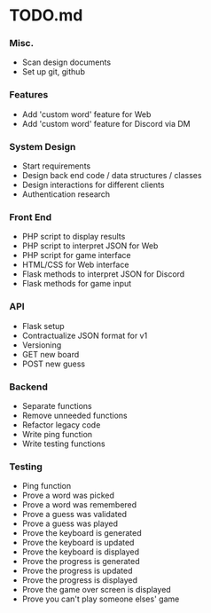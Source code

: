 # TODO.md

### Misc.

* Scan design documents
* Set up git, github

### Features

* Add 'custom word' feature for Web
* Add 'custom word' feature for Discord via DM

### System Design

* Start requirements
* Design back end code / data structures / classes
* Design interactions for different clients
* Authentication research

### Front End

* PHP script to display results
* PHP script to interpret JSON for Web
* PHP script for game interface
* HTML/CSS for Web interface
* Flask methods to interpret JSON for Discord
* Flask methods for game input

### API

* Flask setup
* Contractualize JSON format for v1
* Versioning
* GET new board
* POST new guess

### Backend

* Separate functions
* Remove unneeded functions
* Refactor legacy code
* Write ping function
* Write testing functions

### Testing

* Ping function
* Prove a word was picked
* Prove a word was remembered
* Prove a guess was validated
* Prove a guess was played
* Prove the keyboard is generated
* Prove the keyboard is updated
* Prove the keyboard is displayed
* Prove the progress is generated
* Prove the progress is updated
* Prove the progress is displayed
* Prove the game over screen is displayed
* Prove you can't play someone elses' game
